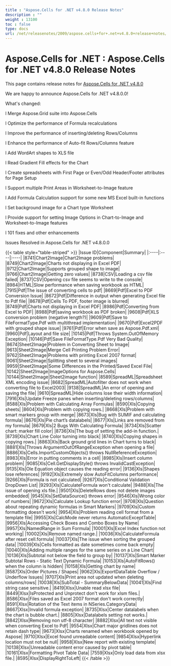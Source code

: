 ```yaml
---
title : "Aspose.Cells for .NET v4.8.0 Release Notes" 
description : "" 
weight : 13100 
toc : false
type: docs
url: /net/releasenotes/2009/aspose.cells+for+.net+v4.8.0+release+notes/
---
```


# Aspose.Cells for .NET : Aspose.Cells for .NET v4.8.0 Release Notes


This page contains release notes for [Aspose.Cells for .NET v4.8.0](http://www.aspose.com/downloads/cells/net/new-releases/aspose.cells-for-.net-v4.8.0/)

We are happy to announce Aspose.Cells for .NET v4.8.0.0!

What's changed:

l Merge Aspose.Grid suite into Aspose.Cells

l Optimize the performance of Formula recalculations

l Improve the performance of inserting/deleting Rows/Columns

l Enhance the performance of Auto-fit Rows/Columns feature

l Add WordArt shapes to XLS file

l Read Gradient Fill effects for the Chart

l Create spreadsheets with First Page or Even/Odd Header/Footer attributes for Page Setup

l Support multiple Print Areas in Worksheet-to-Image feature

l Add Formula Calculation support for some new MS Excel built-in functions

l Set background image for a Chart type Worksheet

l Provide support for setting Image Options in Chart-to-Image and Worksheet-to-Image features

l 101 fixes and other enhancements

Issues Resolved in Aspose.Cells for .NET v4.8.0.0

{{< table style="table-striped" >}}
|Issue ID|Component|Summary|
|:----|:----|:----|
|8741|Chart2Image|Chart2Image problems|
|8749|Chart2Image|Charts not displaying in Excel PDF|
|9712|Chart2Image|Supports grouped shape to image|
|9766|Chart2Image|Getting zero values|
|8738|CSV|Loading a csv file failed|
|8737|CSV|Opening csv file seems to write to the console|
|8984|HTML|Slow performance when saving workbook as HTML|
|7915|Pdf|The issue of converting cells to pdf|
|8669|Pdf|Excel to PDF Conversion Issue|
|8672|Pdf|Difference in output when generating Excel file to Pdf file|
|8678|Pdf|Cells To PDF, footer image is blurred|
|8749|Pdf|Charts not displaying in Excel PDF|
|8986|Pdf|Converting from Excel to PDF|
|8988|Pdf|saving workbook as PDF broken|
|9608|Pdf|XLS conversion problem (negative length?)|
|9609|Pdf|Save to FileFormatType.Pdf with multithread implementation|
|9670|Pdf|Excel2PDF with grouped shape issue|
|9761|Pdf|Error when save as Aspose.Pdf.xml|
|9960|Pdf|Layout and file size|
|10145|Pdf|Throws System.OutOfMemory Exception|
|10146|Pdf|Save FileFormatType.Pdf Very Bad Quality|
|8674|Sheet2Image|Problem in Converting Sheet to Image|
|9613|Sheet2Image|Merge Cell Printing Problem Error|
|9762|Sheet2Image|Problems with printing Excel 2007 format|
|9061|Sheet2Image|Splitting sheet to several images|
|9959|Sheet2Image|Some Differences in the Printed/Saved Excel File|
|10142|Sheet2Image|ImageOptions for Aspose.Cells|
|10144|Sheet2Image|Sheet2image function|
|8589|SpreadML|Spreadsheet XML encoding issue|
|8682|SpreadML|Autofilter does not work when converting file to Excel2003|
|9138|SpreadML|An error of opening and saving the file|
|9610|SpreadML|Hide columns lose their width information|
|7916|Xls|Update Freeze panes when inserting/deleting rows/columns|
|8588|Xls|Problem with Calculating Array Formulas|
|8590|Xls|Copying sheets|
|8604|Xls|Problem with copying rows.|
|8668|Xls|Problem with smart markers group with merge|
|8673|Xls|Bug with SUMIF and calculating formula|
|8676|Xls|Pie chart’s datalabels|
|8677|Xls|Links are removed from my formula|
|8679|Xls|2 Bugs With Calculating Formula|
|8734|Xls|Scatter chart: marker fill color|
|8736|Xls|The bug of setting the add-in function.|
|8739|Xls|Chart Line Color turning into black|
|8740|Xls|Copying shapes in copying rows.|
|8863|Xls|Back ground grid lines in Chart turns to black|
|8881|Xls|Throws ArgumentOutOfRangeException when opening a file|
|8886|Xls|Cells.ImportCustomObjects() throws NullReferenceException|
|8983|Xls|Error in putting comments in a cell|
|8985|Xls|Insert column problem|
|9085|Xls|Cell.GetDisplayStyle() throws InvalidCastException|
|9135|Xls|Ole Equation object causes the reading error|
|9136|Xls|Shapes lose references|
|9192|Xls|Extremely slow AutoFitColumns performance|
|9266|Xls|Formula is not calculated|
|9267|Xls|Conditional Validation DropDown List|
|9293|Xls|CalculateFormula won't calculate|
|9488|Xls|The issue of opening xls file.|
|9501|Xls|DeleteRows does not delete images embedded|
|9545|Xls|SetDataSource() throws error|
|9546|Xls|Wrong color of numbers|
|9672|Xls|Calculate Lookup function error|
|9708|Xls|Question about repeating dynamic formulas in Smart Markers|
|9709|Xls|Custom formatting doesn't work|
|9954|Xls|Problem reading cell format from a template file|
|9955|Xls|CalcMode never returns AutomaticExceptTable|
|9956|Xls|Accessing Check Boxes and Combo Boxes by Name|
|9957|Xls|NamedRange in Sum Formula|
|10001|Xls|Excel Index function not working|
|10002|Xls|Remove named range.|
|10036|Xls|CalculateFormula after reset cell.formula|
|10037|Xls|The issue when sorting the grouped data|
|10039|Xls|Cells formatted as date sometimes come back empty|
|10040|Xls|Adding multiple ranges for the same series on a Line Chart|
|10136|Xls|Subtotal not below the field to group by|
|10137|Xls|Smart Marker Subtotal Rows - Static Text Dynamic Formula|
|10153|Xls|AutoFitRows() when the column is hidden|
|10158|Xls|Getting chart by name|
|8587|Xls|Order Pictures / Shapes|
|9062|Xls|ExportDataTable Overflow / Underflow Issues|
|9707|Xls|Print area not updated when deleting columns/rows|
|10038|Xls|SubTotal - SummaryBelowData|
|10041|Xls|Find string case sensitive.|
|8419|Xlsx|Unable read xlsx file|
|8449|Xlsx|IsProtected and Unprotect don't work for xlsm files.|
|8586|Xlsx|Files saved as Excel 2007 format don't work correctly|
|8591|Xlsx|Rotation of the Text items in NSeries.CategoryData|
|8667|Xlsx|Invalid formula exception|
|8735|Xlsx|Center datalabels when the chart is bubble chart.|
|8805|Xlsx|Datalabels setting not works.|
|8842|Xlsx|Removing non utf-8 character|
|8882|Xlsx|All text not visible when converting Excel to Pdf|
|9554|Xlsx|Chart major gridlines does not retain dash type|
|9673|Xlsx|Charts renamed when workbook opened by Aspose|
|9710|Xlsx|Excel found unreadable content|
|9854|Xlsx|Hyperlink location must not be null|
|9958|Xlsx|New report with existing template|
|10138|Xlsx|Unreadable content error caused by pivot table|
|10161|Xlsx|Formatting Pivot Table Data|
|7559|Xlsx|Only load data from xlsx file.|
|8595|Xlsx|DisplayRightToLeft|
{{< /table >}}

